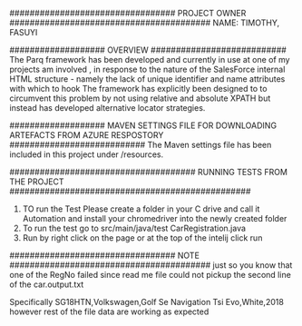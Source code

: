 

################################# PROJECT OWNER ########################################
NAME: TIMOTHY, FASUYI


################### OVERVIEW ###########################
The Parq framework has been developed and currently in use at one of my projects am involved , in response to the nature of the SalesForce  internal HTML  structure - namely the lack of unique identifier and name attributes with which to hook 
The framework has explicitly been designed to to circumvent this problem by not using relative and absolute XPATH but instead has developed alternative locator strategies.
 
 
 
################### MAVEN SETTINGS FILE FOR DOWNLOADING ARTEFACTS FROM AZURE RESPOSTORY ###########################
The Maven settings file has been included in this project under /resources.



##################################### RUNNING  TESTS FROM THE PROJECT ################################################
1. TO run the Test Please create a folder in your C drive and call it Automation and install your chromedriver into the newly created folder
2. To run the test go to src/main/java/test CarRegistration.java
3. Run by right click on the page or at the top of the intelij click run



################################# NOTE ########################################
just so you know that one of the RegNo failed since read me file could not pickup the second line of the car.output.txt 

Specifically  SG18HTN,Volkswagen,Golf Se Navigation Tsi Evo,White,2018
however  rest of the file data are working as expected 






